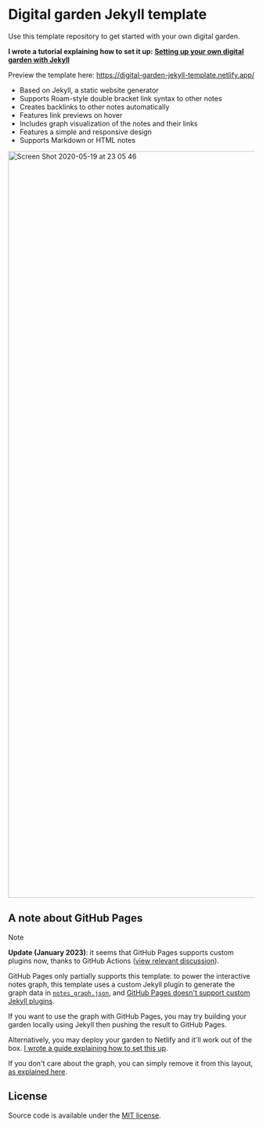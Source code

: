# Digital garden Jekyll template

Use this template repository to get started with your own digital garden.

**I wrote a tutorial explaining how to set it up: [Setting up your own digital garden with Jekyll](https://maximevaillancourt.com/blog/setting-up-your-own-digital-garden-with-jekyll)**

Preview the template here: https://digital-garden-jekyll-template.netlify.app/

- Based on Jekyll, a static website generator
- Supports Roam-style double bracket link syntax to other notes
- Creates backlinks to other notes automatically
- Features link previews on hover
- Includes graph visualization of the notes and their links
- Features a simple and responsive design
- Supports Markdown or HTML notes

<img width="1522" alt="Screen Shot 2020-05-19 at 23 05 46" src="https://user-images.githubusercontent.com/8457808/82400515-7d026d80-9a25-11ea-83f1-3b9cb8347e07.png">

## A note about GitHub Pages
> [!NOTE]  
> **Update (January 2023)**: it seems that GitHub Pages supports custom plugins now, thanks to GitHub Actions ([view relevant discussion](https://github.com/maximevaillancourt/digital-garden-jekyll-template/discussions/144)). 

GitHub Pages only partially supports this template: to power the interactive notes graph, this template uses a custom Jekyll plugin to generate the graph data in [`notes_graph.json`](https://github.com/maximevaillancourt/digital-garden-jekyll-template/blob/7ac331a4113bac77c993856562acc2bfbde9f2f7/_plugins/bidirectional_links_generator.rb#L102), and [GitHub Pages doesn't support custom Jekyll plugins](https://docs.github.com/en/pages/setting-up-a-github-pages-site-with-jekyll/about-github-pages-and-jekyll#plugins).

If you want to use the graph with GitHub Pages, you may try building your garden locally using Jekyll then pushing the result to GitHub Pages.

Alternatively, you may deploy your garden to Netlify and it'll work out of the box. [I wrote a guide explaining how to set this up](https://maximevaillancourt.com/blog/setting-up-your-own-digital-garden-with-jekyll).

If you don't care about the graph, you can simply remove it from this layout, [as explained here](https://github.com/maximevaillancourt/digital-garden-jekyll-template/discussions/132#discussioncomment-3625772).

## License

Source code is available under the [MIT license](LICENSE.md).
